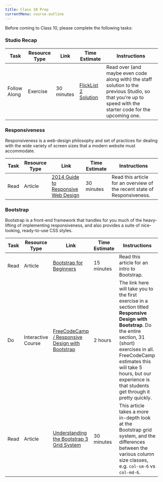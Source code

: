 ```yaml
---
title: Class 10 Prep
currentMenu: course-outline
---
```


Before coming to Class 10, please complete the following tasks:

### Studio Recap

Task | Resource Type | Link | Time Estimate | Instructions
-----|---------------|------|---------------|-------------
Follow Along | Exercise | 30 minutes | [FlickList 2 Solution](https://github.com/LaunchCodeEducation/flicklist/tree/studio2-staff-solution) | Read over (and maybe even code along with) the staff solution to the previous Studio, so that you're up to speed with the starter code for the upcoming one.


### Responsiveness

Responsiveness is a web-design philosophy and set of practices for dealing with the wide variety of screen sizes that a modern website must accommodate.

Task | Resource Type | Link | Time Estimate | Instructions
-----|---------------|------|---------------|---------------
Read | Article | [2014 Guide to Responsive Web Design](http://blog.teamtreehouse.com/modern-field-guide-responsive-web-design) | 30 minutes | Read this article for an overview of the recent state of Responsiveness.

### Bootstrap

Bootstrap is a front-end framework that handles for you much of the heavy-lifting of implementing responsiveness, and also provides a suite of nice-looking, ready-to-use CSS styles.

Task | Resource Type | Link | Time Estimate | Instructions
-----|---------------|------|---------------|-------------
Read | Article | [Bootstrap for Beginners](http://learntocodewith.me/getting-started/topics/bootstrap/) | 15 minutes | Read this article for an intro to Bootstrap. |
Do | Interactive Course | [FreeCodeCamp / Responsive Design with Bootstrap](https://www.freecodecamp.com/challenges/use-responsive-design-with-bootstrap-fluid-containers) | 2 hours | The link here will take you to the first exercise in a section titled **Responsive Design with Bootstrap**. Do the entire section, 31 (short) exercises in all. FreeCodeCamp estimates this will take 5 hours, but our experience is that students get through it pretty quickly.
Read | Article |  [Understanding the Bootstrap 3 Grid System](https://scotch.io/tutorials/understanding-the-bootstrap-3-grid-system) | 30 minutes | This article takes a more in-depth look at the Bootstrap grid system, and the differences between the various column size classes, e.g. `col-sm-6` vs `col-md-6`.
